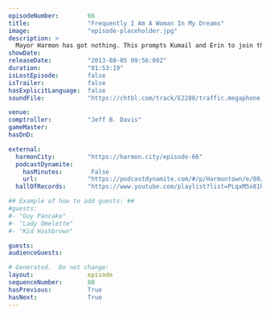 ```yaml
---
episodeNumber:        66
title:                "Frequently I Am A Woman In My Dreams"
image:                "episode-placeholder.jpg"
description: >
  Mayor Harmon has got nothing. This prompts Kumail and Erin to join the stage for some dream interpretation and penis trauma. In D&D, Sharpie dies.
showDate:             
releaseDate:          "2013-08-05 09:56:00Z"
duration:             "01:53:19"
isLostEpisode:        false
isTrailer:            false
hasExplicitLanguage:  false
soundFile:            "https://chtbl.com/track/E2288/traffic.megaphone.fm/STA5400422615.mp3?updated=1555545411"

venue:                
comptroller:          "Jeff B. Davis"
gameMaster:           
hasDnD:               

external:
  harmonCity:         "https://harmon.city/episode-66"
  podcastDynamite:
    hasMinutes:        False
    url:              "https://podcastdynamite.com/#/p/Harmontown/e/80/66"
  hallOfRecords:      "https://www.youtube.com/playlist?list=PLqxM5x81hNOajEqi9G67Hz6bLTSJbmsd8"

## Example of how to add guests: ##
#guests:
#- "Guy Pancake"
#- "Lady Omelette"
#- "Kid Hashbrown"

guests:
audienceGuests:

# Generated.  Do not change:
layout:               episode
sequenceNumber:       80
hasPrevious:          True
hasNext:              True
---
```


<!-- The episode description will be rendered here -->
<!-- Add your content below here -->

